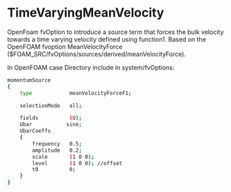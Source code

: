 # TimeVaryingMeanVelocity

OpenFoam fvOption to introduce a source term that forces the bulk velocity towards a time varying velocity defined using function1.
Based on the OpenFOAM fvoption MeanVelocityForce ($FOAM_SRC/fvOptions/sources/derived/meanVelocityForce).

In OpenFOAM case Directory include in system/fvOptions:

```bash
momentumSource
{
    type            meanVelocityForceF1;

    selectionMode   all;

    fields          (U);
    Ubar           sine;
    UbarCoeffs
    {
        frequency   0.5;
        amplitude   0.2;
        scale       (1 0 0);
        level       (1 0 0); //offset
        t0          0;
    }
}
```
